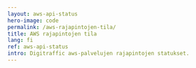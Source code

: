 ```yaml
---
layout: aws-api-status
hero-image: code
permalink: /aws-rajapintojen-tila/
title: AWS rajapintojen tila
lang: fi
ref: aws-api-status
intro: Digitraffic aws-palvelujen rajapintojen statukset.
---
```

